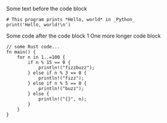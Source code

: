 Some text before the code block

```
# This program prints *Hello, world* in _Python_
print('Hello, world!\n')
```

Some code after the code block 1
One more longer code block

```
// some Rust code...
fn main() {
    for n in 1..=100 {
        if n % 15 == 0 {
            println!("fizzbuzz");
        } else if n % 3 == 0 {
            println!("fizz");
        } else if n % 5 == 0 {
            println!("buzz");
        } else {
            println!("{}", n);
        }
    }
}
```

